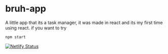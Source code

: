 # bruh-app
A little app that its a task manager, it was made in react and its my first time using react.
if you want to try


```npm start```

[![Netlify Status](https://api.netlify.com/api/v1/badges/51cd3164-c558-4893-a217-1a0b6b4bac16/deploy-status)](https://app.netlify.com/sites/bruh-app/deploys)
